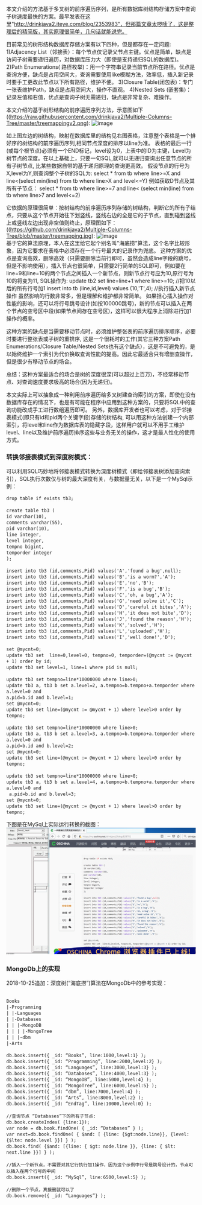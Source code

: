 本文介绍的方法基于多叉树的前序遍历序列，是所有数据库树结构存储方案中查询子树速度最快的方案。最早发表在这里"http://drinkjava2.iteye.com/blog/2353983"，但那篇文章太啰嗦了，这是整理后的精简版，其实原理很简单，几句话就能说完。

目前常见的树形结构数据库存储方案有以下四种，但是都存在一定问题:
1)Adjacency List（邻接表）：每个节点仅记录父节点主键。优点是简单，缺点是访问子树需要递归遍历，对数据库压力大（即使是支持递归SQL的数据库)。
2)Path Enumerations( 路径枚举)：用一个字符串记录当前节点所在路径。优点是查询方便，缺点是占用空间大，查询需要使用like模糊方法，效率低，插入新记录时要手工更改此节点以下所有路径，维护不便。
3)Closure Table(闭包表)：专门一张表维护Path，缺点是占用空间大，操作不直观。
4)Nested Sets (嵌套集)：记录左值和右值，优点是查询子树无需递归，缺点是非常复杂、难操作。

本文介绍的基于树形结构的前序遍历序列方法，示意图如下((https://raw.githubusercontent.com/drinkjava2/Multiple-Columns-Tree/master/treemappingv2.png):
![image](https://raw.githubusercontent.com/drinkjava2/Multiple-Columns-Tree/master/treemappingv2.png)


如上图左边的树结构，映射在数据库里的结构见右图表格，注意整个表格是一个排好序的树结构的前序遍历序列,相同节点深度的排序以line为准。 表格的最后一行(或每个根节点)必须有一个END标记，level设为0，上表中的ID为主键，Level为树节点的深度。在以上基础上，只要一句SQL,就可以无递归查询出任意节点的所有子树节点, 比某些数据自带的基于递归原理的查询更高效。 假设节点的行号为X,level为Y,则查询整个子树的SQL为: 
select * from tb where line>=X and line<(select min(line) from tb where line>X and level<=Y) 
例如获取D节点及其所有子节点： 
select * from tb where line>=7 and line< (select min(line) from tb where line>7 and level<=2)

它依据的原理很简单：按树结构的前序遍历序列存储的树结构，判断它的所有子结点，只要从这个节点开始往下划竖线，竖线右边的全是它的子节点，直到碰到竖线上或竖线左边出现非空值则终止，原理图如下：
((https://github.com/drinkjava2/Multiple-Columns-Tree/blob/master/treemapping.jpg):
![image](treemapping.jpg)  
基于它的算法原理，本人在这里给它起个别名叫"海底捞"算法，这个名字比较形象，因为它要求在表格中必须存在一个行号最大的记录作为兜底。
这种方案的优点是查询高效，删除高效（只需要删除当前行即可，虽然会造成line字段的跳号，但是不影响使用），插入节点也很简单，只需要2行简单的SQL即可，例如要在line=9和line=10的两个节点之间插入一个新节点，则新节点行号应为10,原行号为10的将变为11, SQL操作为:
update tb2 set line=line+1 where line>=10; //把10以后的所有行号加1
insert into tb (line,id,level) values (10,'T',4); //执行插入新节点操作
虽然影响的行数非常多，但是理解和维护都非常简单。 如果担心插入操作对性能的影响，还可以将行号跳号设计(如按100000跳号)，新的节点可以插入在两个节点的空号区中段(如果节点间存在空号区)，这样可以很大程序上消除进行加1操作的概率。

这种方案的缺点是当需要移动节点时，必须维护整张表的前序遍历排序顺序，必要时要进行整张表或子树的重排序, 这是一个很耗时的工作(其它三种方案Path Enumerations/Closure Table/Nested Sets也有这个缺点），这是不可避免的，是以始终维护一个索引为代价换取查询性能的提高。因此它最适合只有增删查操作，但是很少有移动节点的场合。

总结：这种方案最适合的场合是树的深度很深(可以超过上百万)，不经常移动节点、对查询速度要求极高的场合(因为无递归)。

本文实际上可以抽象成一种利用前序遍历给多叉树建查询索引的方案，即使在没有数据库存在的情况下，也是有可能在程序中应用到这种方案的，只要将SQL中的查询功能改成手工进行数组遍历即可。
另外，数据库开发者也可以考虑，对于邻接表模式(即只有id和pid两个关键字段)存储的树结构, 可以用这种方法创建一个内部索引，将level和line作为数据库表的隐藏字段，这样用户就可以不用手工维护level、line以及维护前序遍历排序这些与业务无关的操作，这才是最人性化的使用方式。

### 转换邻接表模式到深度树模式：
可以利用SQL巧妙地将邻接表模式转换为深度树模式（即给邻接表树添加查询索引），SQL执行次数仅与树的最大深度有关，与数据量无关，以下是一个MySql示例：
```
drop table if exists tb3;

create table tb3 (
id varchar(10),
comments varchar(55),
pid varchar(10),
line integer,
level integer,
tempno bigint,
temporder integer
);

insert into tb3 (id,comments,Pid) values('A','found a bug',null);
insert into tb3 (id,comments,Pid) values('B','is a worm?','A');
insert into tb3 (id,comments,Pid) values('E','no','B');
insert into tb3 (id,comments,Pid) values('F','is a bug','B');
insert into tb3 (id,comments,Pid) values('C','oh, a bug','A');
insert into tb3 (id,comments,Pid) values('G','need solve it','C');
insert into tb3 (id,comments,Pid) values('D','careful it bites','A');
insert into tb3 (id,comments,Pid) values('H','it does not bite','D');
insert into tb3 (id,comments,Pid) values('J','found the reason','H');
insert into tb3 (id,comments,Pid) values('K','solved','H');
insert into tb3 (id,comments,Pid) values('L','uploaded','H');
insert into tb3 (id,comments,Pid) values('I','well done!','D');

set @mycnt=0;
update tb3 set  line=0,level=0, tempno=0, temporder=(@mycnt := @mycnt + 1) order by id;
update tb3 set level=1, line=1 where pid is null;

update tb3 set tempno=line*10000000 where line>0; 
update tb3 a, tb3 b set a.level=2, a.tempno=b.tempno+a.temporder where a.level=0 and 
a.pid=b.id and b.level=1;
set @mycnt=0;
update tb3 set line=(@mycnt := @mycnt + 1) where level>0 order by tempno;

update tb3 set tempno=line*10000000 where line>0; 
update tb3 a, tb3 b set a.level=3, a.tempno=b.tempno+a.temporder where a.level=0 and 
a.pid=b.id and b.level=2;
set @mycnt=0;
update tb3 set line=(@mycnt := @mycnt + 1) where level>0 order by tempno;

update tb3 set tempno=line*10000000 where line>0; 
update tb3 a, tb3 b set a.level=4, a.tempno=b.tempno+a.temporder where a.level=0 and
 a.pid=b.id and b.level=3;
set @mycnt=0;
update tb3 set line=(@mycnt := @mycnt + 1) where level>0 order by tempno;
```
下图是在MySql上实际运行转换的截图：
![transfer.gif](transfer.gif)

### MongoDb上的实现
2018-10-25追加：深度树(“海底捞”)算法在MongoDb中的参考实现：

```

Books
|-Programning
| |-Languages
| |-Databases
| | |-MongoDB
| | | |-MongoTree
| | |-dbm
|-Arts

db.book.insert({ _id: “Books”, line:1000,level:1} );
db.book.insert({ _id: “Programming”, line:2000,level:2} );
db.book.insert({ _id: “Languages”, line:3000,level:3} );
db.book.insert({ _id: “Databases”, line:4000,level:3} );
db.book.insert({ _id: “MongoDB”, line:5000,level:4} );
db.book.insert({ _id: “MongoTree”, line:6000,level:5} );
db.book.insert({ _id: “dbm”, line:7000,level:4} );
db.book.insert({ _id: “Arts”, line:8000,level:2} );
db.book.insert({ _id: “EndTag”, line:10000,level:0} );

//查询节点 “Databases”下的所有子节点:
db.book.createIndex( {line:1});
var node = db.book.findOne( { _id: “Databases” } );
var next=db.book.findOne( { $and: [ {line: {$gt:node.line}}, {level:{$lte: node.level }}] } );
db.book.find( {$and: [{line: { $gt: node.line }}, {line: { $lt: next.line }}] } );

//插入一个新节点，不需要对其它行执行加1操作，因为这个示例中行号是跳号设计的，节点可以插入在两个行号的中间
db.book.insert({ _id: “MySql”, line:6500,level:5} );

//删除一个节点，真接删就可以了
db.book.remove({ _id: “Languages”} );

```
